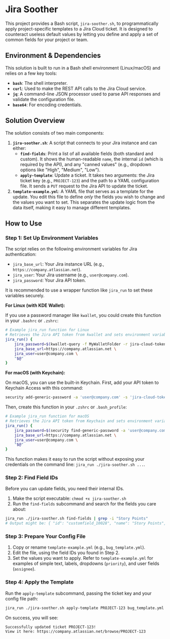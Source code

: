 # Jira Soother

This project provides a Bash script, `jira-soother.sh`, to programmatically apply project-specific templates to a Jira Cloud ticket. It is designed to counteract useless default values by letting you define and apply a set of common fields for your project or team.

## Environment & Dependencies

This solution is built to run in a Bash shell environment (Linux/macOS) and relies on a few key tools:

- **`bash`**: The shell interpreter.
- **`curl`**: Used to make the REST API calls to the Jira Cloud service.
- **`jq`**: A command-line JSON processor used to parse API responses and validate the configuration file.
- **`base64`**: For encoding credentials.

## Solution Overview

The solution consists of two main components:

1. **`jira-soother.sh`**: A script that connects to your Jira instance and can either:
   - **`find-fields`**: Print a list of all available fields (both standard and custom). It shows the human-readable `name`, the internal `id` (which is required by the API), and any "canned values" (e.g., dropdown options like "High", "Medium", "Low").
   - **`apply-template`**: Update a ticket. It takes two arguments: the Jira ticket key (e.g., `PROJECT-123`) and the path to a YAML configuration file. It sends a `PUT` request to the Jira API to update the ticket.
2. **`template-example.yml`**: A YAML file that serves as a template for the update. You edit this file to define _only_ the fields you wish to change and the values you want to set. This separates the update logic from the data itself, making it easy to manage different templates.

## How to Use

### Step 1: Set Up Environment Variables

The script relies on the following environment variables for Jira authentication:

- `jira_base_url`: Your Jira instance URL (e.g., `https://company.atlassian.net`).
- `jira_user`: Your Jira username (e.g., `user@company.com`).
- `jira_password`: Your Jira API token.

It is recommended to use a wrapper function like `jira_run` to set these variables securely.

**For Linux (with KDE Wallet):**

If you use a password manager like `kwallet`, you could create this function in your `.bashrc` or `.zshrc`:

```bash
# Example jira_run function for Linux
# Retrieves the Jira API token from kwallet and sets environment variables
jira_run() {
    jira_password=$(kwallet-query -f MyWalletFolder -r jira-cloud-token kdewallet 2>/dev/null) \
    jira_base_url=https://company.atlassian.net \
    jira_user=user@company.com \
    "$@"
}
```

**For macOS (with Keychain):**

On macOS, you can use the built-in Keychain. First, add your API token to Keychain Access with this command:

```bash
security add-generic-password -a 'user@company.com' -s 'jira-cloud-token' -w 'YOUR_JIRA_API_TOKEN'
```

Then, create this function in your `.zshrc` or `.bash_profile`:

```bash
# Example jira_run function for macOS
# Retrieves the Jira API token from Keychain and sets environment variables
jira_run() {
    jira_password=$(security find-generic-password -a 'user@company.com' -s 'jira-cloud-token' -w) \
    jira_base_url=https://company.atlassian.net \
    jira_user=user@company.com \
    "$@"
}
```

This function makes it easy to run the script without exposing your credentials on the command line: `jira_run ./jira-soother.sh ...`.

### Step 2: Find Field IDs

Before you can update fields, you need their internal IDs.

1. Make the script executable: `chmod +x jira-soother.sh`
2. Run the `find-fields` subcommand and search for the fields you care about:

```bash
jira_run ./jira-soother.sh find-fields | grep -i "Story Points"
# Output might be: { "id": "customfield_10028", "name": "Story Points", ... }
```

### Step 3: Prepare Your Config File

1. Copy or rename `template-example.yml` (e.g., `bug_template.yml`).
2. Edit the file, using the field IDs you found in Step 2.
3. Set the values you want to apply. Refer to `template-example.yml` for examples of simple text, labels, dropdowns (`priority`), and user fields (`assignee`).

### Step 4: Apply the Template

Run the `apply-template` subcommand, passing the ticket key and your config file path:

```bash
jira_run ./jira-soother.sh apply-template PROJECT-123 bug_template.yml
```

On success, you will see:

```text
Successfully updated ticket PROJECT-123!
View it here: https://company.atlassian.net/browse/PROJECT-123
```
